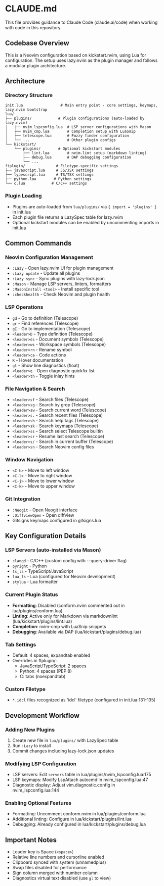 # CLAUDE.md

This file provides guidance to Claude Code (claude.ai/code) when working with code in this repository.

## Codebase Overview

This is a Neovim configuration based on kickstart.nvim, using Lua for configuration. The setup uses lazy.nvim as the plugin manager and follows a modular plugin architecture.

## Architecture

### Directory Structure
```
init.lua                 # Main entry point - core settings, keymaps, lazy.nvim bootstrap
lua/
├── plugins/            # Plugin configurations (auto-loaded by lazy.nvim)
│   ├── nvim_lspconfig.lua  # LSP server configurations with Mason
│   ├── nvim_cmp.lua        # Completion setup with LuaSnip
│   ├── telescope.lua       # Fuzzy finder configuration
│   └── ...                 # Other plugin configs
└── kickstart/
    └── plugins/        # Optional kickstart modules
        ├── lint.lua        # nvim-lint setup (markdown linting)
        ├── debug.lua       # DAP debugging configuration
        └── ...
ftplugin/              # Filetype-specific settings
├── javascript.lua     # JS/JSX settings
├── typescript.lua     # TS/TSX settings  
├── python.lua        # Python settings
└── c.lua            # C/C++ settings
```

### Plugin Loading
- Plugins are auto-loaded from `lua/plugins/` via `{ import = 'plugins' }` in init.lua
- Each plugin file returns a LazySpec table for lazy.nvim
- Optional kickstart modules can be enabled by uncommenting imports in init.lua

## Common Commands

### Neovim Configuration Management
- `:Lazy` - Open lazy.nvim UI for plugin management
- `:Lazy update` - Update all plugins
- `:Lazy sync` - Sync plugins with lazy-lock.json
- `:Mason` - Manage LSP servers, linters, formatters
- `:MasonInstall <tool>` - Install specific tool
- `:checkhealth` - Check Neovim and plugin health

### LSP Operations
- `gd` - Go to definition (Telescope)
- `gr` - Find references (Telescope)
- `gI` - Go to implementation (Telescope)
- `<leader>D` - Type definition (Telescope)
- `<leader>ds` - Document symbols (Telescope)
- `<leader>ws` - Workspace symbols (Telescope)
- `<leader>rn` - Rename symbol
- `<leader>ca` - Code actions
- `K` - Hover documentation
- `gl` - Show line diagnostics (float)
- `<leader>q` - Open diagnostic quickfix list
- `<leader>th` - Toggle inlay hints

### File Navigation & Search
- `<leader>sf` - Search files (Telescope)
- `<leader>sg` - Search by grep (Telescope)
- `<leader>sw` - Search current word (Telescope)
- `<leader>s.` - Search recent files (Telescope)
- `<leader>sh` - Search help tags (Telescope)
- `<leader>sk` - Search keymaps (Telescope)
- `<leader>ss` - Search select Telescope builtin
- `<leader>sr` - Resume last search (Telescope)
- `<leader>s/` - Search in current buffer (Telescope)
- `<leader>sn` - Search Neovim config files

### Window Navigation
- `<C-h>` - Move to left window
- `<C-l>` - Move to right window  
- `<C-j>` - Move to lower window
- `<C-k>` - Move to upper window

### Git Integration
- `:Neogit` - Open Neogit interface
- `:DiffviewOpen` - Open diffview
- Gitsigns keymaps configured in gitsigns.lua

## Key Configuration Details

### LSP Servers (auto-installed via Mason)
- `clangd` - C/C++ (custom config with --query-driver flag)
- `pyright` - Python
- `ts_ls` - TypeScript/JavaScript
- `lua_ls` - Lua (configured for Neovim development)
- `stylua` - Lua formatter

### Current Plugin Status
- **Formatting**: Disabled (conform.nvim commented out in lua/plugins/conform.lua)
- **Linting**: Active only for Markdown via markdownlint (lua/kickstart/plugins/lint.lua)
- **Completion**: nvim-cmp with LuaSnip snippets
- **Debugging**: Available via DAP (lua/kickstart/plugins/debug.lua)

### Tab Settings
- Default: 4 spaces, expandtab enabled
- Overrides in ftplugin/:
  - JavaScript/TypeScript: 2 spaces
  - Python: 4 spaces (PEP 8)
  - C: tabs (noexpandtab)

### Custom Filetype
- `*.idcl` files recognized as 'idcl' filetype (configured in init.lua:131-135)

## Development Workflow

### Adding New Plugins
1. Create new file in `lua/plugins/` with LazySpec table
2. Run `:Lazy` to install
3. Commit changes including lazy-lock.json updates

### Modifying LSP Configuration
- LSP servers: Edit `servers` table in lua/plugins/nvim_lspconfig.lua:175
- LSP keymaps: Modify LspAttach autocmd in nvim_lspconfig.lua:47
- Diagnostic display: Adjust vim.diagnostic.config in nvim_lspconfig.lua:144

### Enabling Optional Features
- Formatting: Uncomment conform.nvim in lua/plugins/conform.lua
- Additional linting: Configure in lua/kickstart/plugins/lint.lua
- Debugging: Already configured in lua/kickstart/plugins/debug.lua

## Important Notes

- Leader key is Space (`<space>`)
- Relative line numbers and cursorline enabled
- Clipboard synced with system (unnamedplus)
- Swap files disabled for performance
- Sign column merged with number column
- Diagnostics virtual text disabled (use `gl` to view)